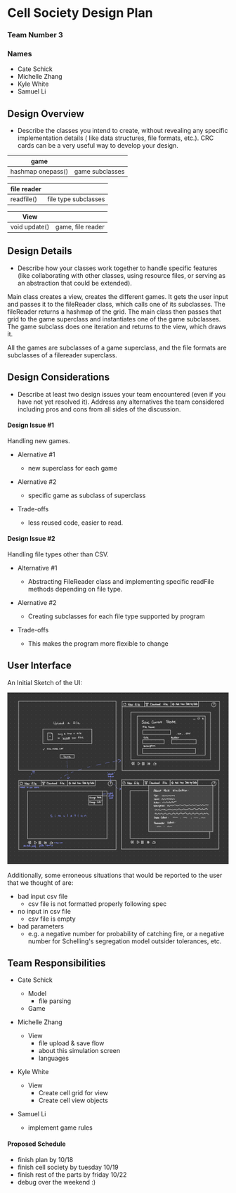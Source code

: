 # Cell Society Design Plan

### Team Number 3

### Names

* Cate Schick
* Michelle Zhang
* Kyle White
* Samuel Li

## Design Overview

* Describe the classes you intend to create, without revealing any specific implementation details (
  like data structures, file formats, etc.). CRC cards can be a very useful way to develop your
  design.

|game| |
|---|---|
|hashmap onepass()      |game subclasses|

|file reader| |
|---|---|
|readfile()      |file type subclasses|

|View| |
|---|---|
|void update()      |game, file reader|

## Design Details

* Describe how your classes work together to handle specific features (like collaborating with other
  classes, using resource files, or serving as an abstraction that could be extended).

Main class creates a view, creates the different games. It gets the user input and passes it to the
fileReader class, which calls one of its subclasses. The fileReader returns a hashmap of the grid.
The main class then passes that grid to the game superclass and instantiates one of the game
subclasses. The game subclass does one iteration and returns to the view, which draws it.

All the games are subclasses of a game superclass, and the file formats are subclasses of a
filereader superclass.

## Design Considerations

* Describe at least two design issues your team encountered (even if you have not yet resolved it).
  Address any alternatives the team considered including pros and cons from all sides of the
  discussion.

#### Design Issue #1

Handling new games.

* Alernative #1
    * new superclass for each game

* Alernative #2
    * specific game as subclass of superclass

* Trade-offs
    * less reused code, easier to read.

#### Design Issue #2

Handling file types other than CSV.

 * Alternative #1
   * Abstracting FileReader class and implementing specific readFile methods depending
   on file type.

 * Alernative #2
   * Creating subclasses for each file type supported by program

 * Trade-offs
   * This makes the program more flexible to change

## User Interface

An Initial Sketch of the UI:

![This is cool, too bad you can't see it](images/UI_wireframe.jpg "An initial UI")

Additionally, some erroneous situations that would be reported to the user that we thought of are:

* bad input csv file
    * csv file is not formatted properly following spec
* no input in csv file
    * csv file is empty
* bad parameters
    * e.g. a negative number for probability of catching fire, or a negative number for Schelling's
      segregation model outsider tolerances, etc.

## Team Responsibilities

* Cate Schick
    * Model
        * file parsing
    * Game

* Michelle Zhang
    * View
        * file upload & save flow
        * about this simulation screen
        * languages 

* Kyle White
    * View
        * Create cell grid for view
        * Create cell view objects

* Samuel Li
    * implement game rules

#### Proposed Schedule

* finish plan by 10/18
* finish cell society by tuesday 10/19
* finish rest of the parts by friday 10/22
* debug over the weekend :) 